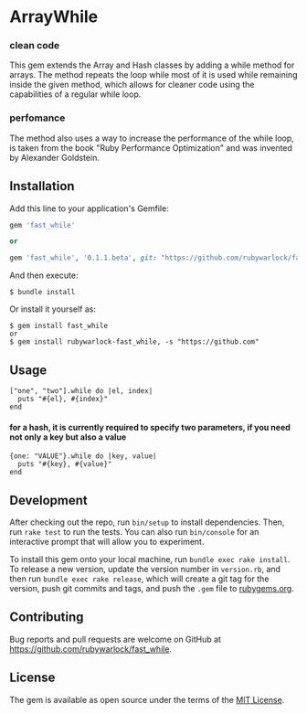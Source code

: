 # ArrayWhile

### clean code
This gem extends the Array and Hash classes by adding a while method for arrays.
The method repeats the loop while most of it is used while remaining inside the given method, which allows for cleaner code using the capabilities of a regular while loop.

### perfomance
The method also uses a way to increase the performance of the while loop,
is taken from the book "Ruby Performance Optimization" and was invented by Alexander Goldstein.

## Installation

Add this line to your application's Gemfile:

```ruby
gem 'fast_while'

or

gem 'fast_while', '0.1.1.beta', git: "https://github.com/rubywarlock/fast_while"
```

And then execute:

    $ bundle install

Or install it yourself as:

    $ gem install fast_while
    or
    $ gem install rubywarlock-fast_while, -s "https://github.com"

## Usage
```
["one", "two"].while do |el, index|
  puts "#{el}, #{index}"
end
```

#### for a hash, it is currently required to specify two parameters, if you need not only a key but also a value
```
{one: "VALUE"}.while do |key, value|
  puts "#{key}, #{value}"
end
```
## Development

After checking out the repo, run `bin/setup` to install dependencies. Then, run `rake test` to run the tests. You can also run `bin/console` for an interactive prompt that will allow you to experiment.

To install this gem onto your local machine, run `bundle exec rake install`. To release a new version, update the version number in `version.rb`, and then run `bundle exec rake release`, which will create a git tag for the version, push git commits and tags, and push the `.gem` file to [rubygems.org](https://rubygems.org).

## Contributing

Bug reports and pull requests are welcome on GitHub at https://github.com/rubywarlock/fast_while.


## License

The gem is available as open source under the terms of the [MIT License](https://opensource.org/licenses/MIT).

